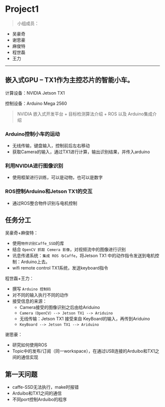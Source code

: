 # Project1


> 小组成员：
>
- 吴豪奇
- 谢思豪
- 麻俊特
- 程世磊
- 王力

---

## 嵌入式GPU – TX1作为主控芯片的智能小车。
计算设备：NVIDIA Jetson TX1控制设备：Arduino Mega 2560

> NVIDIA 嵌入式开发平台 + 目标检测算法介绍 + ROS 以及 Arduino集成介绍

### Arduino控制小车的运动
- 无线传输，键盘输入，控制前后左右移动
- 获取Camera的输入，通过TX1进行计算，输出识别结果，并传入arduino

### 利用NVIDIA进行图像识别
- 使用框架进行训练，可以是动物，也可以是数字

### ROS控制Arduino和Jetson TX1的交互
- 通过ROS整合物件识别与电机控制

## 任务分工
吴豪奇+麻俊特：

- 使用`物件识别Caffe_SSD`的库
- 结合 `OpenCV 抓取 Cemera 影像`，对视频流中的图像进行识别- 讯息传递系统：`集成 ROS 与Caffe`，将Jetson TX1 中的动作指令发送到电机控制：Arduino上去。
- wifi remote control TX1系统，发送keyboard指令

程世磊+王力：

- 撰写 `Arduino 控制码`
- 对不同的输入执行不同的动作
- 接受信息的来源：
  - Camera接受的图像识别之后由给Ariduino
  - `Camera（OpenCV）--> Jetson TX1 --> Ariduino`
  - 无线传输：Jetson TX1 接受来自 KeyBoard的输入，再传到Ariduino
  - `KeyBoard --> Jetson TX1 --> Ariduino`

谢思豪：

- 研究如何使用ROS
- Topic中的发布/订阅（同一workspace），在通过USB连接的Arduibo和TX1之间的通信实现

## 第一天问题
- caffe-SSD无法执行，make时报错
- Arduibo和TX1之间的通信
- 不同port控制Arduibo的程序
